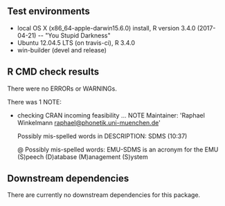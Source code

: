 ## Test environments
* local OS X (x86_64-apple-darwin15.6.0) install, R version 3.4.0 (2017-04-21) -- "You Stupid Darkness"
* Ubuntu 12.04.5 LTS (on travis-ci), R 3.4.0
* win-builder (devel and release)

## R CMD check results
There were no ERRORs or WARNINGs.

There was 1 NOTE:

* checking CRAN incoming feasibility ... NOTE
  Maintainer: 'Raphael Winkelmann <raphael@phonetik.uni-muenchen.de>'
    
  Possibly mis-spelled words in DESCRIPTION:
    SDMS (10:37)
  
  @ Possibly mis-spelled words: EMU-SDMS is an acronym for the EMU (S)peech (D)atabase (M)anagement (S)ystem


## Downstream dependencies
There are currently no downstream dependencies for this package.